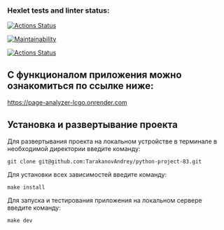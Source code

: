 ### Hexlet tests and linter status:
[![Actions Status](https://github.com/TarakanovAndrey/python-project-83/workflows/hexlet-check/badge.svg)](https://github.com/TarakanovAndrey/python-project-83/actions)  

[![Maintainability](https://api.codeclimate.com/v1/badges/a28db54619c30d5d352d/maintainability)](https://codeclimate.com/github/TarakanovAndrey/python-project-83/maintainability)  

[//]: # ([![Actions Status]&#40;https://github.com/TarakanovAndrey/python-project-83/workflows/tarakanov-check/badge.svg&#41;]&#40;https://github.com/TarakanovAndrey/python-project-83/actions&#41;  )

[![Actions Status](https://github.com/TarakanovAndrey/python-project-83/workflows/tarakanov-check/badge.svg)](https://github.com/TarakanovAndrey/python-project-83/actions)  

## С функционалом приложения можно ознакомиться по ссылке ниже:  

https://page-analyzer-lcgo.onrender.com  

## Установка и развертывание проекта  
Для развертывания проекта на локальном устройстве в терминале в необходимой директории введите команду:  
```
git clone git@github.com:TarakanovAndrey/python-project-83.git  
```

Для установки всех зависимостей введите команду:
```commandline
make install
```

Для запуска и тестирования приложения на локальном сервере введите команду:
```commandline
make dev
```